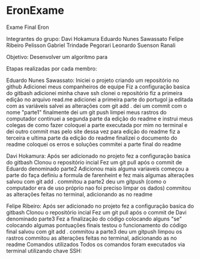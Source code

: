 # EronExame
Exame Final Eron

Integrantes do grupo:
Davi Hokamura
Eduardo Nunes Sawassato
Felipe Ribeiro Pelisson
Gabriel Trindade Pegorari
Leonardo Suenson Ranali

Objetivo:
Desenvolver um algoritmo para 

Etapas realizadas por cada membro:

Eduardo Nunes Sawassato:
Iniciei o projeto criando um repositório no github
Adicionei meus companheiros de equipe
Fiz a configuração basica do gitbash
adicionei minha chave ssh
clonei o repositório
fiz a primeira edição no arquivo read.me
adicionei a primeira parte do portugol ja editada com as variáveis
salvei as alterações com git add .
dei um commit com o nome "parte1"
finalmente dei um git push
limpei meus rastros do computador
continuei a segunda parte da edição do readme e instrui meus colegas de como fazer
coloquei a parte executada por mim no terminal e dei outro commit mas pelo site dessa vez para edição do readme
fiz a terceira e ultima parte da edição do readme
finalizei o documento do readme
coloquei os erros e soluções
commitei a parte final do readme

Davi Hokamura:
Após ser adicionado no projeto fez a configuração basica do gitbash
Clonou o repositório incial
Fez um git pull após o commit de Eduardo denominado parte2
Adicionou mais alguma variaveis
começou a parte do faça
definiu a formula de farenheint
e fez mais algumas alterações
salvou com git add .
commitou a parte2
deu um gitpush
(como o computador era de uso próprio nao foi preciso limpar os dados)
commitou as alterações feitas no terminal, adicionando as no readme

Felipe Ribeiro:
Após ser adicionado no projeto fez a configuração basica do gitbash
Clonou o repositório incial
Fez um git pull após o commit de Davi denominado parte3
Fez a finalização do código colocando alguns "se"
colocando algumas pontuações finais
testou o funcionamento do código final
salvou com git add .
commitou a parte3
deu um gitpush
limpou os rastros
commitou as alterações feitas no terminal, adicionando as no readme
Comandos utilizados
Todos os comandos foram executados via terminal utilizando chave SSH:
